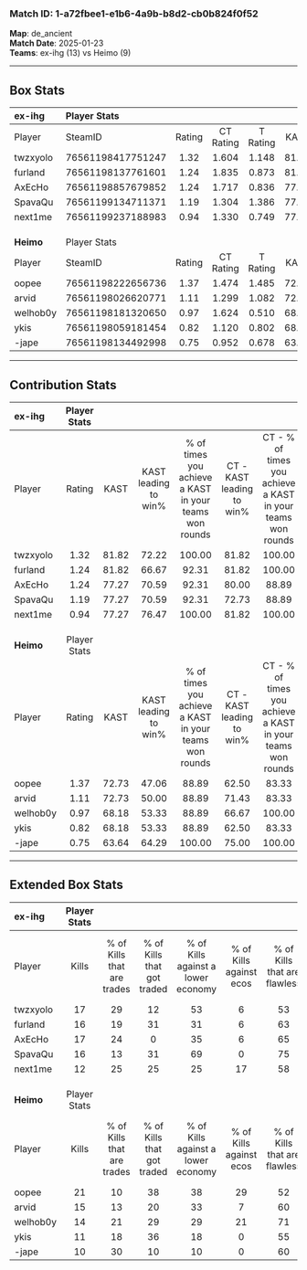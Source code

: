 ### Match ID: 1-a72fbee1-e1b6-4a9b-b8d2-cb0b824f0f52  
**Map**: de_ancient  
**Match Date**: 2025-01-23  
**Teams**: ex-ihg (13) vs Heimo (9)  

---  

## Box Stats  

| **ex-ihg** | Player Stats      |        |           |          |       |       |       |         |        |      |     |
| :- | :- | :-: | :-: | :-: | :-: | :-: | :-: | :-: | :-: | :-: | :-: |
| Player     | SteamID           | Rating | CT Rating | T Rating | KAST  |  ADR  | Kills | Assists | Deaths | K/D  | HS% |
| twzxyolo   | 76561198417751247 |  1.32  |   1.604   |  1.148   | 81.82 | 81.9  |  17   |   11    |   13   | 1.31 | 52  |
| furland    | 76561198137761601 |  1.24  |   1.835   |  0.873   | 81.82 | 96.5  |  16   |    8    |   16   | 1.00 | 62  |
| AxEcHo     | 76561198857679852 |  1.24  |   1.717   |  0.836   | 77.27 | 73.0  |  17   |    7    |   13   | 1.31 | 41  |
| SpavaQu    | 76561199134711371 |  1.19  |   1.304   |  1.386   | 77.27 | 82.2  |  16   |    2    |   14   | 1.14 | 12  |
| next1me    | 76561199237188983 |  0.94  |   1.330   |  0.749   | 77.27 | 61.6  |  12   |    8    |   16   | 0.75 | 25  |
|            |                   |        |           |          |       |       |       |         |        |      |     |
|            |                   |        |           |          |       |       |       |         |        |      |     |
|            |                   |        |           |          |       |       |       |         |        |      |     |
| **Heimo**  | Player Stats      |        |           |          |       |       |       |         |        |      |     |
| Player     | SteamID           | Rating | CT Rating | T Rating | KAST  |  ADR  | Kills | Assists | Deaths | K/D  | HS% |
| oopee      | 76561198222656736 |  1.37  |   1.474   |  1.485   | 72.73 | 106.5 |  21   |    6    |   17   | 1.24 | 52  |
| arvid      | 76561198026620771 |  1.11  |   1.299   |  1.082   | 72.73 | 87.7  |  15   |    7    |   16   | 0.94 | 33  |
| welhob0y   | 76561198181320650 |  0.97  |   1.624   |  0.510   | 68.18 | 74.7  |  14   |    7    |   17   | 0.82 | 50  |
| ykis       | 76561198059181454 |  0.82  |   1.120   |  0.802   | 68.18 | 56.5  |  11   |    3    |   15   | 0.73 |  9  |
| -jape      | 76561198134492998 |  0.75  |   0.952   |  0.678   | 63.64 | 49.9  |  10   |    3    |   14   | 0.71 | 60  |
---  

## Contribution Stats  

| **ex-ihg** | Player Stats |       |                      |                                                        |                           |                                                             |                          |                                                            |
| :- | :-: | :-: | :-: | :-: | :-: | :-: | :-: | :-: |
| Player     |    Rating    | KAST  | KAST leading to win% | % of times you achieve a KAST in your teams won rounds | CT - KAST leading to win% | CT - % of times you achieve a KAST in your teams won rounds | T - KAST leading to win% | T - % of times you achieve a KAST in your teams won rounds |
| twzxyolo   |     1.32     | 81.82 |        72.22         |                         100.00                         |           81.82           |                           100.00                            |          57.14           |                           100.00                           |
| furland    |     1.24     | 81.82 |        66.67         |                         92.31                          |           81.82           |                           100.00                            |          42.86           |                           75.00                            |
| AxEcHo     |     1.24     | 77.27 |        70.59         |                         92.31                          |           80.00           |                            88.89                            |          57.14           |                           100.00                           |
| SpavaQu    |     1.19     | 77.27 |        70.59         |                         92.31                          |           72.73           |                            88.89                            |          66.67           |                           100.00                           |
| next1me    |     0.94     | 77.27 |        76.47         |                         100.00                         |           81.82           |                           100.00                            |          66.67           |                           100.00                           |
|            |              |       |                      |                                                        |                           |                                                             |                          |                                                            |
|            |              |       |                      |                                                        |                           |                                                             |                          |                                                            |
|            |              |       |                      |                                                        |                           |                                                             |                          |                                                            |
| **Heimo**  | Player Stats |       |                      |                                                        |                           |                                                             |                          |                                                            |
| Player     |    Rating    | KAST  | KAST leading to win% | % of times you achieve a KAST in your teams won rounds | CT - KAST leading to win% | CT - % of times you achieve a KAST in your teams won rounds | T - KAST leading to win% | T - % of times you achieve a KAST in your teams won rounds |
| oopee      |     1.37     | 72.73 |        47.06         |                         88.89                          |           62.50           |                            83.33                            |          33.33           |                           100.00                           |
| arvid      |     1.11     | 72.73 |        50.00         |                         88.89                          |           71.43           |                            83.33                            |          33.33           |                           100.00                           |
| welhob0y   |     0.97     | 68.18 |        53.33         |                         88.89                          |           66.67           |                           100.00                            |          33.33           |                           66.67                            |
| ykis       |     0.82     | 68.18 |        53.33         |                         88.89                          |           62.50           |                            83.33                            |          42.86           |                           100.00                           |
| -jape      |     0.75     | 63.64 |        64.29         |                         100.00                         |           75.00           |                           100.00                            |          50.00           |                           100.00                           |
---  

## Extended Box Stats  

| **ex-ihg** | Player Stats |                            |                            |                                    |                         |                              |                                 |        |                             |                                     |                          |                               |                            |
| :- | :-: | :-: | :-: | :-: | :-: | :-: | :-: | :-: | :-: | :-: | :-: | :-: | :-: |
| Player     |    Kills     | % of Kills that are trades | % of Kills that got traded | % of Kills against a lower economy | % of Kills against ecos | % of Kills that are flawless | % of Kills that are close duels | Deaths | % of Deaths that get traded | % of Deaths against a lower economy | % of Deaths against ecos | % of Deaths that are flawless | % of Deaths that are close |
| twzxyolo   |      17      |             29             |             12             |                 53                 |            6            |              53              |                0                |   13   |             23              |                 15                  |            8             |              69               |             0              |
| furland    |      16      |             19             |             31             |                 31                 |            6            |              63              |               13                |   16   |             38              |                 19                  |            0             |              56               |             13             |
| AxEcHo     |      17      |             24             |             0              |                 35                 |            6            |              65              |                6                |   13   |             23              |                 15                  |            0             |              69               |             0              |
| SpavaQu    |      16      |             13             |             31             |                 69                 |            0            |              75              |                6                |   14   |             21              |                 21                  |            0             |              64               |             7              |
| next1me    |      12      |             25             |             25             |                 25                 |           17            |              58              |               17                |   16   |             31              |                 31                  |            6             |              44               |             13             |
|            |              |                            |                            |                                    |                         |                              |                                 |        |                             |                                     |                          |                               |                            |
|            |              |                            |                            |                                    |                         |                              |                                 |        |                             |                                     |                          |                               |                            |
|            |              |                            |                            |                                    |                         |                              |                                 |        |                             |                                     |                          |                               |                            |
| **Heimo**  | Player Stats |                            |                            |                                    |                         |                              |                                 |        |                             |                                     |                          |                               |                            |
| Player     |    Kills     | % of Kills that are trades | % of Kills that got traded | % of Kills against a lower economy | % of Kills against ecos | % of Kills that are flawless | % of Kills that are close duels | Deaths | % of Deaths that get traded | % of Deaths against a lower economy | % of Deaths against ecos | % of Deaths that are flawless | % of Deaths that are close |
| oopee      |      21      |             10             |             38             |                 38                 |           29            |              52              |               10                |   17   |             18              |                 24                  |            6             |              65               |             0              |
| arvid      |      15      |             13             |             20             |                 33                 |            7            |              60              |                7                |   16   |             19              |                 13                  |            0             |              50               |             13             |
| welhob0y   |      14      |             21             |             29             |                 29                 |           21            |              71              |                7                |   17   |             12              |                 24                  |            6             |              59               |             12             |
| ykis       |      11      |             18             |             36             |                 18                 |            0            |              55              |                9                |   15   |             33              |                 13                  |            0             |              67               |             7              |
| -jape      |      10      |             30             |             10             |                 10                 |            0            |              60              |                0                |   14   |             14              |                 14                  |            0             |              64               |             7              |
